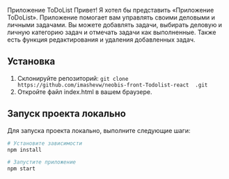 Приложение ToDoList
Привет! Я хотел бы представить «Приложение ToDoList». Приложение помогает вам управлять своими деловыми и личными задачами. Вы можете добавлять задачи, выбирать деловую и личную категорию задач и отмечать задачи как выполненные. Также есть функция редактирования и удаления добавленных задач.

## Установка

1. Склонируйте репозиторий: `git clone https://github.com/imashevw/neobis-front-Todolist-react  .git`
2. Откройте файл index.html в вашем браузере.

## Запуск проекта локально

Для запуска проекта локально, выполните следующие шаги:

```bash
# Установите зависимости
npm install

# Запустите приложение
npm start